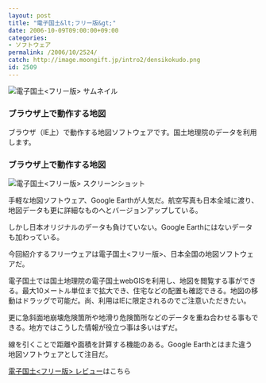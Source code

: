 ```yaml
---
layout: post
title: "電子国土&lt;フリー版&gt;"
date: 2006-10-09T09:00:00+09:00
categories:
- ソフトウェア
permalink: /2006/10/2524/
catch: http://image.moongift.jp/intro2/densikokudo.png
id: 2509
---
```

 ![電子国土<フリー版> サムネイル](http://image.moongift.jp/intro2/densikokudo.t.png "電子国土<フリー版> サムネイル")
  

### ブラウザ上で動作する地図
  
ブラウザ（IE上）で動作する地図ソフトウェアです。国土地理院のデータを利用します。  
<!--more-->  

### ブラウザ上で動作する地図
  

![電子国土<フリー版> スクリーンショット](http://image.moongift.jp/intro2/densikokudo.png "電子国土<フリー版> スクリーンショット")

  

手軽な地図ソフトウェア、Google Earthが人気だ。航空写真も日本全域に渡り、地図データも更に詳細なものへとバージョンアップしている。

  

しかし日本オリジナルのデータも負けていない。Google Earthにはないデータも加わっている。

  

今回紹介するフリーウェアは電子国土\<フリー版\>、日本全国の地図ソフトウェアだ。

  

電子国土では国土地理院の電子国土webGISを利用し、地図を閲覧する事ができる。最大10メートル単位まで拡大でき、住宅などの配置も確認できる。地図の移動はドラッグで可能だ。尚、利用はIEに限定されるのでご注意いただきたい。

  

更に急斜面地崩壊危険箇所や地滑り危険箇所などのデータを重ね合わせる事もできる。地方ではこうした情報が役立つ事は多いはずだ。

  

線を引くことで距離や面積を計算する機能のある。Google Earthとはまた違う地図ソフトウェアとして注目だ。

  

[電子国土\<フリー版\> レビュー](http://fw.moongift.jp/review/i-2525.html)はこちら

